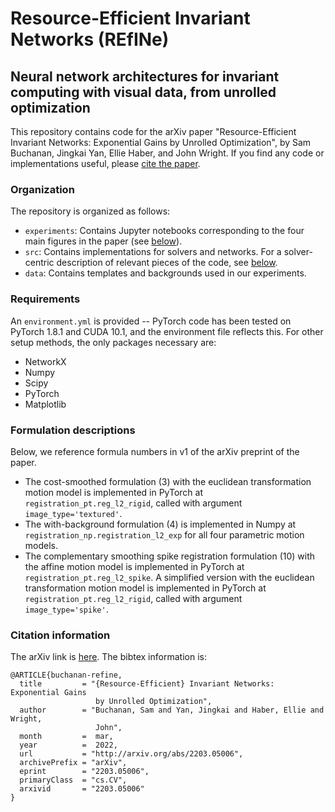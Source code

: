# Resource-Efficient Invariant Networks (REfINe)
## Neural network architectures for invariant computing with visual data, from unrolled optimization

This repository contains code for the arXiv paper "Resource-Efficient Invariant
Networks: Exponential Gains by Unrolled Optimization", by Sam Buchanan, Jingkai
Yan, Ellie Haber, and John Wright. If you find any code or implementations
useful, please [cite the paper](#Citation-information).

### Organization

The repository is organized as follows:
- `experiments`: Contains Jupyter notebooks corresponding to the four main
  figures in the paper (see [below](#Citation-information)). 
- `src`: Contains implementations for solvers and networks. For a
  solver-centric description of relevant pieces of the code, see
  [below](#Formulation-descriptions).
- `data`: Contains templates and backgrounds used in our experiments.

### Requirements

An `environment.yml` is provided -- PyTorch code has been tested on PyTorch
1.8.1 and CUDA 10.1, and the environment file reflects this. For other setup
methods, the only packages necessary are:
- NetworkX
- Numpy
- Scipy
- PyTorch
- Matplotlib

### Formulation descriptions

Below, we reference formula numbers in v1 of the arXiv preprint of the paper.
- The cost-smoothed formulation (3) with the euclidean transformation motion
  model is implemented in PyTorch at `registration_pt.reg_l2_rigid`, called
  with argument `image_type='textured'`.
- The with-background formulation (4) is implemented in Numpy at
  `registration_np.registration_l2_exp` for all four parametric motion models. 
- The complementary smoothing spike registration formulation (10) with the
  affine motion model is implemented in PyTorch at
  `registration_pt.reg_l2_spike`. A simplified version with the euclidean
  transformation motion model is implemented in PyTorch at
  `registration_pt.reg_l2_rigid`, called with argument `image_type='spike'`.


### Citation information
The arXiv link is [here](https://arxiv.org/abs/2203.05006). The bibtex information is:
```
@ARTICLE{buchanan-refine,
  title         = "{Resource-Efficient} Invariant Networks: Exponential Gains
                   by Unrolled Optimization",
  author        = "Buchanan, Sam and Yan, Jingkai and Haber, Ellie and Wright,
                   John",
  month         =  mar,
  year          =  2022,
  url           = "http://arxiv.org/abs/2203.05006",
  archivePrefix = "arXiv",
  eprint        = "2203.05006",
  primaryClass  = "cs.CV",
  arxivid       = "2203.05006"
}
```
